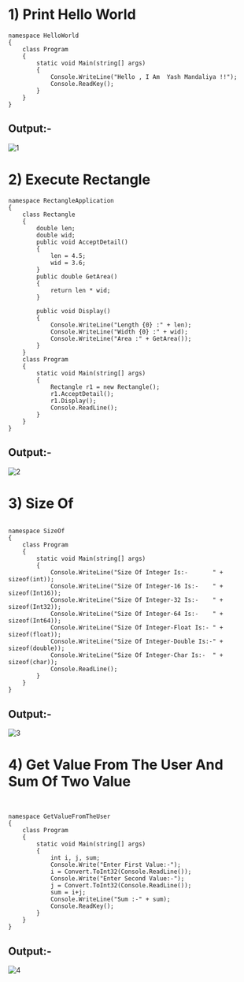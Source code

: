 # 1) Print Hello World
```
namespace HelloWorld
{
    class Program
    {
        static void Main(string[] args)
        {
            Console.WriteLine("Hello , I Am  Yash Mandaliya !!");
            Console.ReadKey();
        }
    }
}

```

## Output:-

![1](https://user-images.githubusercontent.com/112624754/217141477-26d531b7-8d75-4995-81f4-36a887af99e7.png)

# 2) Execute Rectangle 
```
namespace RectangleApplication
{
    class Rectangle
    {
        double len;
        double wid;
        public void AcceptDetail()
        {
            len = 4.5;
            wid = 3.6;
        }
        public double GetArea()
        {
            return len * wid;
        }

        public void Display()
        {
            Console.WriteLine("Length {0} :" + len);
            Console.WriteLine("Width {0} :" + wid);
            Console.WriteLine("Area :" + GetArea());
        }
    }
    class Program
    {
        static void Main(string[] args)
        {
            Rectangle r1 = new Rectangle();
            r1.AcceptDetail();
            r1.Display();
            Console.ReadLine();
        }
    }
}
```
## Output:-
![2](https://user-images.githubusercontent.com/112624754/217141787-e636b8b5-137f-42fb-b2f3-c1f9766ade1a.png)

# 3) Size Of
```

namespace SizeOf
{
    class Program
    {
        static void Main(string[] args)
        {
            Console.WriteLine("Size Of Integer Is:-       " + sizeof(int));
            Console.WriteLine("Size Of Integer-16 Is:-    " + sizeof(Int16));
            Console.WriteLine("Size Of Integer-32 Is:-    " + sizeof(Int32));
            Console.WriteLine("Size Of Integer-64 Is:-    " + sizeof(Int64));
            Console.WriteLine("Size Of Integer-Float Is:- " + sizeof(float));
            Console.WriteLine("Size Of Integer-Double Is:-" + sizeof(double));
            Console.WriteLine("Size Of Integer-Char Is:-  " + sizeof(char));
            Console.ReadLine();
        }
    }
}

```
## Output:-
![3](https://user-images.githubusercontent.com/112624754/217142776-fbcb23c7-d470-4fc3-9aac-23e3b3b5008d.png)

# 4) Get Value From The User And Sum Of Two Value
```


namespace GetValueFromTheUser
{     
    class Program
    {
        static void Main(string[] args)
        {
            int i, j, sum;
            Console.Write("Enter First Value:-");
            i = Convert.ToInt32(Console.ReadLine());
            Console.Write("Enter Second Value:-");
            j = Convert.ToInt32(Console.ReadLine());
            sum = i+j;
            Console.WriteLine("Sum :-" + sum);
            Console.ReadKey();
        }
    }
}

```


## Output:-

![4](https://user-images.githubusercontent.com/112624754/217144864-deb695cf-9fb6-451a-9280-576f007dc972.png)
